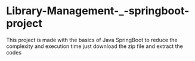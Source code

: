 # Library-Management-_-springboot-project
This project is made with the basics of Java SpringBoot to reduce the complexity and execution time 
just download the zip file and extract the codes

